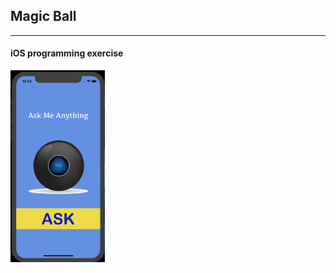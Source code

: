 ## **Magic Ball**
***
#### iOS programming exercise
<img src="./cover.png" width="30%" height="30%"/>
